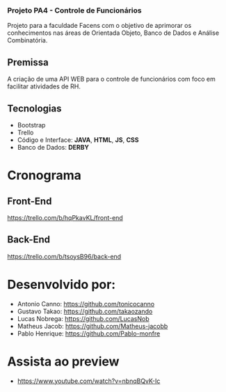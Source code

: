 ### Projeto PA4 - Controle de Funcionários 
Projeto para a faculdade Facens com o objetivo de aprimorar os conhecimentos nas áreas de Orientada Objeto, Banco de Dados e Análise Combinatória.
## Premissa
A criação de uma API WEB para o controle de funcionários com foco em facilitar atividades de RH.
## Tecnologias
* Bootstrap
* Trello
* Código e Interface: **JAVA**, **HTML**, **JS**, **CSS**
* Banco de Dados: **DERBY**
# Cronograma
## Front-End
https://trello.com/b/hqPkavKL/front-end
## Back-End
https://trello.com/b/tsoysB96/back-end
# Desenvolvido por:
* Antonio Canno: https://github.com/tonicocanno
* Gustavo Takao: https://github.com/takaozando
* Lucas Nobrega: https://github.com/LucasNob
* Matheus Jacob: https://github.com/Matheus-jacobb
* Pablo Henrique: https://github.com/Pablo-monfre
# Assista ao preview
* https://www.youtube.com/watch?v=nbnqBQvK-Ic
